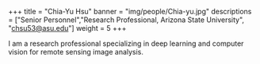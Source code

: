 +++
title = "Chia-Yu Hsu"
banner = "img/people/Chia-yu.jpg"
descriptions = ["Senior Personnel","Research Professional, Arizona State University", "chsu53@asu.edu"]
weight = 5
+++

I am a research professional specializing in deep learning and computer vision for remote sensing image analysis.
